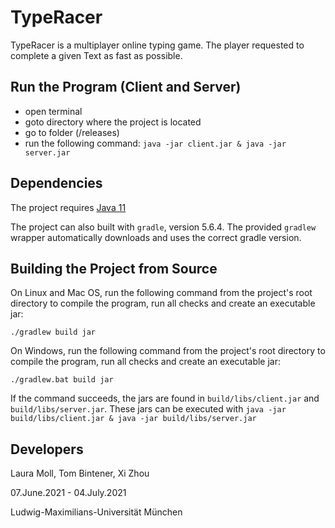 # TypeRacer

TypeRacer is a multiplayer online typing game. The player requested to complete a given Text as fast as possible.


## Run the Program (Client and Server)

- open terminal
- goto directory where the project is located 
- go to folder (/releases)
- run the following command: `java -jar client.jar & java -jar server.jar`


## Dependencies

The project requires [Java 11](https://www.oracle.com/java/technologies/javase-jdk11-downloads.html)


The project can also built with `gradle`, version 5.6.4. The provided `gradlew` wrapper automatically downloads and uses
the correct gradle version.


## Building the Project from Source 

On Linux and Mac OS, run the following command from the project's root directory to compile the program,
run all checks and create an executable jar:

```
./gradlew build jar
```

On Windows, run the following command from the project's root directory to compile the program,
run all checks and create an executable jar:

```
./gradlew.bat build jar
```

If the command succeeds, the jars are found in `build/libs/client.jar` and `build/libs/server.jar`.
These jars can be executed with `java -jar build/libs/client.jar & java -jar build/libs/server.jar `


## Developers

Laura Moll, Tom Bintener, Xi Zhou

07.June.2021 - 04.July.2021

Ludwig-Maximilians-Universität München